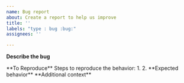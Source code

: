 ```yaml
---
name: Bug report
about: Create a report to help us improve
title: ''
labels: "type : bug :bug:"
assignees: ''

---
```


**Describe the bug**
<!-- A clear and concise description of what the bug is --!>

**To Reproduce**
Steps to reproduce the behavior:
1. <!-- Replace this text --!>
2. <!-- Replace this text --!>

**Expected behavior**
<!-- A clear and concise description of what you expected to happen --!>

**Additional context**
<!-- Add any other context about the problem here --!>
